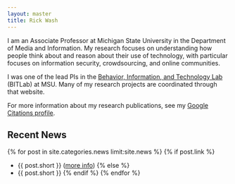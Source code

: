 ```yaml
---
layout: master
title: Rick Wash
---
```


I am an Associate Professor at Michigan State University in the Department of
Media and Information. My research focuses on understanding how people think
about and reason about their use of technology, with particular focuses on
information security, crowdsourcing, and online communities. 

I was one of the lead PIs in the [Behavior, Information, and Technology Lab](http://bitlab.cas.msu.edu) (BITLab) at MSU.
Many of my research projects are coordinated through that website.

For more information about my research publications, see my [Google Citations profile](http://scholar.google.com/citations?user=ef0ApTwAAAAJ).



Recent News
-----------

{% for post in site.categories.news limit:site.news %}
{% if post.link %}
* {{ post.short }} ([more info]({{post.url}}))
{% else %}
* {{ post.short }}
{% endif %}
{% endfor %}

